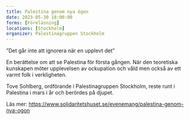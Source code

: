 ```yaml
---
title: Palestina genom nya ögon 
date: 2023-05-30 18:00:00
forms: [Föreläsning]
locations: [Stockholm]
organizer: Palestinagruppen Stockholm
---
```

”Det går inte att ignorera när en upplevt det”

En berättelse om att se Palestina för första gången. När den teoretiska kunskapen möter upplevelsen av ockupation och våld men också av ett varmt folk i verkligheten.

Tove Sohlberg, ordförande i Palestinagruppen Stockholm, reste runt i Palestina i mars i år och berördes på djupet. 

Läs mer: https://www.solidaritetshuset.se/evenemang/palestina-genom-nya-ogon